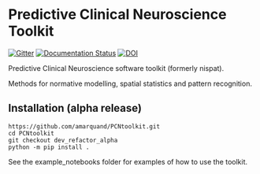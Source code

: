 # Predictive Clinical Neuroscience Toolkit
[![Gitter](https://badges.gitter.im/predictive-clinical-neuroscience/community.svg)](https://gitter.im/predictive-clinical-neuroscience/community?utm_source=badge&utm_medium=badge&utm_campaign=pr-badge) [![Documentation Status](https://readthedocs.org/projects/pcntoolkit/badge/?version=latest)](https://pcntoolkit.readthedocs.io/en/latest/?badge=latest) [![DOI](https://zenodo.org/badge/DOI/10.5281/zenodo.5207839.svg)](https://doi.org/10.5281/zenodo.5207839)


Predictive Clinical Neuroscience software toolkit (formerly nispat). 

Methods for normative modelling, spatial statistics and pattern recognition.

## Installation (alpha release)

```
https://github.com/amarquand/PCNtoolkit.git
cd PCNtoolkit
git checkout dev_refactor_alpha
python -m pip install .
```

See the example_notebooks folder for examples of how to use the toolkit.